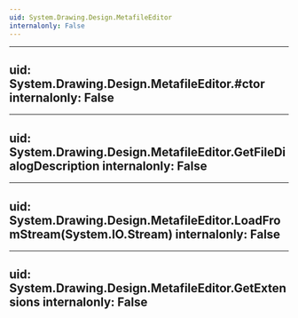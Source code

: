 ```yaml
---
uid: System.Drawing.Design.MetafileEditor
internalonly: False
---
```


---
uid: System.Drawing.Design.MetafileEditor.#ctor
internalonly: False
---

---
uid: System.Drawing.Design.MetafileEditor.GetFileDialogDescription
internalonly: False
---

---
uid: System.Drawing.Design.MetafileEditor.LoadFromStream(System.IO.Stream)
internalonly: False
---

---
uid: System.Drawing.Design.MetafileEditor.GetExtensions
internalonly: False
---
